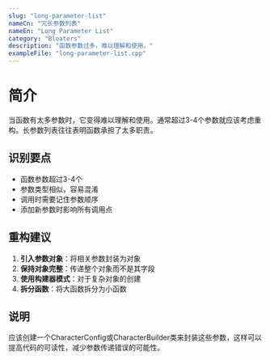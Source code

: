 ```yaml
---
slug: "long-parameter-list"
nameCn: "冗长参数列表"
nameEn: "Long Parameter List"
category: "Bloaters"
description: "函数参数过多，难以理解和使用。"
exampleFile: "long-parameter-list.cpp"
---
```


# 简介

当函数有太多参数时，它变得难以理解和使用。通常超过3-4个参数就应该考虑重构。长参数列表往往表明函数承担了太多职责。

## 识别要点

- 函数参数超过3-4个
- 参数类型相似，容易混淆
- 调用时需要记住参数顺序
- 添加新参数时影响所有调用点

## 重构建议

1. **引入参数对象**：将相关参数封装为对象
2. **保持对象完整**：传递整个对象而不是其字段
3. **使用构建器模式**：对于复杂对象的创建
4. **拆分函数**：将大函数拆分为小函数

## 说明

应该创建一个CharacterConfig或CharacterBuilder类来封装这些参数，这样可以提高代码的可读性，减少参数传递错误的可能性。